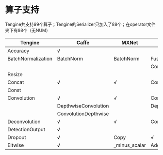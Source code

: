 # 算子支持

Tengine共支持99个算子；Tengine的Serializer只加入了88个；在operator文件夹下有98个（无NUM）


| Tengine              | Caffe                | MXNet                 | TensorFlow            | TF-Lite                      | ONNX              |
| -------------------- | -------------------- | --------------------- | --------------------- | ---------------------------- | ----------------- |
| Accuracy             | √                    |                       |                       |                              |                   |
| BatchNormalization   | BatchNorm            | BatchNorm             | FusedBatchNorm        |                              | √                 |
|                      |                      |                       | ComposedBN            |                              |                   |
| Resize               |                      |                       |                       | RESIZE_NEAREST_NEIGHBOR      |                   |
| Concat               | √                    | √                     | ConcatV2              | CONCATENATION                | √                 |
| Const                |                      |                       |                       |                              |                   |
| Convolution          | √                    | √                     | Conv2D                | CONV_2D                      | Conv              |
|                      | DepthwiseConvolution |                       | DepthwiseConv2dNative | DEPTHWISE_CONV_2D            |                   |
|                      | ConvolutionDepthwise |                       |                       |                              |                   |
| Deconvolution        | √                    | √                     | Conv2DBackpropInput   |                              |                   |
| DetectionOutput      | √                    |                       |                       |                              |                   |
| Dropout              | √                    | Copy                  | √                     |                              | √                 |
| Eltwise              | √                    | _minus_scalar         | Add                   | ADD                          | Add               |

